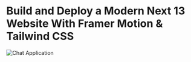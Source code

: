 # Build and Deploy a Modern Next 13 Website With Framer Motion & Tailwind CSS



![Chat Application](https://i.ibb.co/sbSHWH0/Thumbnail-1.png)


